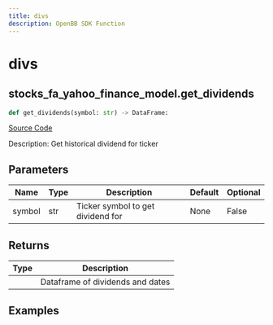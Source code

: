 ```yaml
---
title: divs
description: OpenBB SDK Function
---
```


# divs

## stocks_fa_yahoo_finance_model.get_dividends

```python title='openbb_terminal/stocks/fundamental_analysis/yahoo_finance_model.py'
def get_dividends(symbol: str) -> DataFrame:
```
[Source Code](https://github.com/OpenBB-finance/OpenBBTerminal/tree/main/openbb_terminal/stocks/fundamental_analysis/yahoo_finance_model.py#L256)

Description: Get historical dividend for ticker

## Parameters

| Name | Type | Description | Default | Optional |
| ---- | ---- | ----------- | ------- | -------- |
| symbol | str | Ticker symbol to get dividend for | None | False |

## Returns

| Type | Description |
| ---- | ----------- |
|  | Dataframe of dividends and dates |

## Examples

